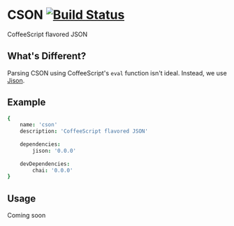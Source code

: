 # CSON [![Build Status](https://travis-ci.org/stronglink/cson.png?branch=master)](https://travis-ci.org/stronglink/cson)
CoffeeScript flavored JSON

## What's Different?
Parsing CSON using CoffeeScript's `eval` function isn't ideal. Instead, we use [Jison](http://zaach.github.io/jison/).

## Example
```coffeescript
{
    name: 'cson'
    description: 'CoffeeScript flavored JSON'
 
    dependencies:
        jison: '0.0.0'
 
    devDependencies:
        chai: '0.0.0'
}
```

## Usage
Coming soon

